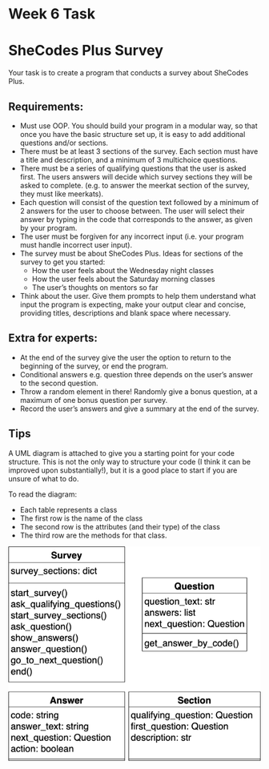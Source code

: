 # Week 6 Task

# SheCodes Plus Survey

Your task is to create a program that conducts a survey about SheCodes Plus.

## Requirements:

- Must use OOP. You should build your program in a modular way, so that once you have the basic structure set up, it is easy to add additional questions and/or sections.
- There must be at least 3 sections of the survey. Each section must have a title and description, and a minimum of 3 multichoice questions.
- There must be a series of qualifying questions that the user is asked first. The users answers will decide which survey sections they will be asked to complete. (e.g. to answer the meerkat section of the survey, they must like meerkats).
- Each question will consist of the question text followed by a minimum of 2 answers for the user to choose between. The user will select their answer by typing in the code that corresponds to the answer, as given by your program.
- The user must be forgiven for any incorrect input (i.e. your program must handle incorrect user input).
- The survey must be about SheCodes Plus. Ideas for sections of the survey to get you started:
  - How the user feels about the Wednesday night classes
  - How the user feels about the Saturday morning classes
  - The user’s thoughts on mentors so far
- Think about the user. Give them prompts to help them understand what input the program is expecting, make your output clear and concise, providing titles, descriptions and blank space where necessary.

## Extra for experts:

- At the end of the survey give the user the option to return to the beginning of the survey, or end the program.
- Conditional answers e.g. question three depends on the user’s answer to the second question.
 - Throw a random element in there! Randomly give a bonus question, at a maximum of one bonus question per survey.
- Record the user’s answers and give a summary at the end of the survey.

## Tips

A UML diagram is attached to give you a starting point for your code structure. This is not the only way to structure your code (I think it can be improved upon substantially!), but it is a good place to start if you are unsure of what to do.

To read the diagram:
- Each table represents a class
- The first row is the name of the class
- The second row is the attributes (and their type) of the class
- The third row are the methods for that class.

![](uml-diagram.png)

